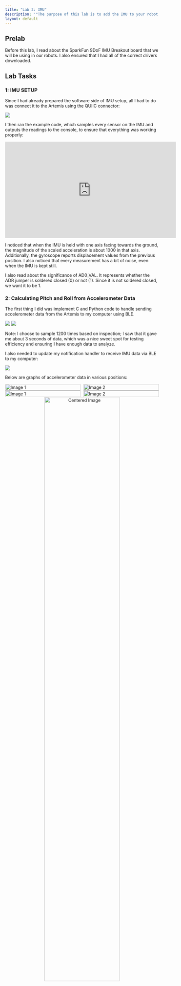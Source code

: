 ```yaml
---
title: "Lab 2: IMU"
description: '"The purpose of this lab is to add the IMU to your robot, start running the Artemis+sensors from a battery, and record a stunt on your RC robot."'
layout: default
---
```

<style>
  .grid-container {
    display: grid;
    grid-template-columns: 1fr 1fr; /* Two equal columns */
    gap: 10px;
  }

  .grid-container img {
    width: 100%;
    height: auto;
  }
</style>

<style>
  .image-container {
    text-align: center;
  }

  .image-container img {
    display: block;
    margin: 0 auto; 
    width: 70%; 
    max-width: 450px;
    height: auto; 
  }
</style>

## Prelab
Before this lab, I read about the SparkFun 9DoF IMU Breakout board that we will be using in our robots. 
I also ensured that I had all of the correct drivers downloaded.
## Lab Tasks

### 1: IMU SETUP

Since I had already prepared the software side of IMU setup, all I had to do was connect it to the Artemis using the QUIIC connector:

<img src="../images/lab2/IMUsetup.jpg" style="max-width: 50%; height: auto;">

I then ran the example code, which samples every sensor on the IMU and outputs the readings to the console, to ensure that everything was working properly:

<div style="text-align: left;">
    <iframe width="560" height="315" src="https://www.youtube.com/embed/5olZSfMXLpY" 
    frameborder="0" allowfullscreen></iframe>
</div>

I noticed that when the IMU is held with one axis facing towards the ground, the magnitude of the scaled acceleration is about 1000 in that axis. Additionally, the gyroscope reports displacement values from the previous position. I also noticed that every measurement has a bit of noise, even when the IMU is kept still.

I also read about the significance of AD0_VAL. It represents whether the ADR jumper is soldered closed (0) or not (1). Since it is not soldered closed, we want it to be 1.

### 2: Calculating Pitch and Roll from Accelerometer Data

The first thing I did was implement C and Python code to handle sending accelerometer data from the Artemis to my computer using BLE.

<img src="../images/lab2/22py.png" style="max-width: 50%; height: auto;">
<img src="../images/lab2/22c.png" style="max-width: 70%; height: auto;">

Note: I choose to sample 1200 times based on inspection; I saw that it gave me about 3 seconds of data, which was a nice sweet spot for testing efficiency and ensuring I have enough data to analyze.

I also needed to update my notification handler to receive IMU data via BLE to my computer:

<img src="../images/lab2/noti_handler.png" style="max-width: 70%; height: auto;">

Below are graphs of accelerometer data in various positions:

<div class="grid-container">
  <img src="../images/lab2/pitch90.png" alt="Image 1">
  <img src="../images/lab2/pitch-90.png" alt="Image 2">
</div>

<div class="grid-container">
  <img src="../images/lab2/roll90.png" alt="Image 1">
  <img src="../images/lab2/roll-90.png" alt="Image 2">
</div>

<div class="image-container">
  <img src="../images/lab2/rollpitch0.png" alt="Centered Image">
</div>

To try to reduce the noise present in the accelerometer, I performed a Fast Fourier Transform to analyze the data in the frequency domain. From this, I can determine a cutoff frequency for my accelerometer to make a low pass filter.

First, I generated some more accelerometer data, but this time I moved the IMU around while it was recording data so I could get a more accurate representation of how it will perform within the RC car.

<div class="grid-container">
  <img src="../images/lab2/pitch_moving.png" alt="Image 1">
  <img src="../images/lab2/roll_moving.png" alt="Image 2">
</div>

I then performed the FFT:

<div class="grid-container">
  <img src="../images/lab2/pitchFFT.png" alt="Image 1">
  <img src="../images/lab2/rollFFT.png" alt="Image 2">
</div>

Based on the graphs above, I decided that my cutoff frequency should be 10 Hz. Using this value, I calculated the value alpha to be used in the low pass filter:

<div class="image-container">
  <img src="../images/lab2/alpha_calc.png" alt="Centered Image">
</div>

Using this value within the Artemis code, I compared the raw angle measurement values to the ones created by the low pass filter:

<div class="grid-container">
  <img src="../images/lab2/lpf_pitch_no.png" alt="Image 1">
  <img src="../images/lab2/lpf_roll_no.png" alt="Image 2">
</div>

<div class="grid-container">
  <img src="../images/lab2/lpf_pitch_yes.png" alt="Image 1">
  <img src="../images/lab2/lpf_roll_yes.png" alt="Image 2">
</div>

From the above graphs, using the low pass filter reduces noise while the IMU is sitting still, and it is also able to match the raw sensor data while the IMU is moving.

### 3: Calculating Pitch, Roll, and Yaw Gyroscope Data

To use the IMU's gyroscope, I first implemented C and Python code to read from the gyroscope and send it from the Artemis to my computer via BLE:

<img src="../images/lab2/23py.png" style="max-width: 50%; height: auto;">
<img src="../images/lab2/23c.png" style="max-width: 80%; height: auto;">

To test the IMU's gyroscope, I first tested its capabilities while the IMU was lying flat:

<div class="image-container">
  <img src="../images/lab2/pry.png" alt="Centered Image">
</div>

Upon inspection, I noticed that the gyroscope's measurements for the angles drift even though the IMU is stationary. I believe that this is due to the effect of noise on dead reckoning calculations: since the angles are calculated by adding the product of angular velocity and a small time displacement, if the sensor is slightly off, then this error can propagate continuously. In the future, I can measure the stationary angular velocity readings and adjust them by constants to improve accuracy.

I also tried adding delays between gyroscope measurements to see if it would improve accuracy:

<div class="grid-container">
  <img src="../images/lab2/pry_10.png" alt="Image 1">
  <img src="../images/lab2/pry_20.png" alt="Image 2">
</div>

From the above graphs, neither the 10ms nor the 20ms delay improved the drift of the gyroscope's measurements. Therefore, I will stick with measuring gyroscope data as often as possible in order to get more consistent readings.

Next, I made a complimentary filter, combining the readings from the accelerometer (w/ Low Pass Filter) and the gyroscope to see if I could further reduce noise. I performed a 180 degree rotation about the y-axis (pitch) and plotted the resulting complimentary filter values.

The formula I used (from lecture slides):

<img src="../images/lab2/comp_formula.png" style="max-width: 50%; height: auto;">

And the code for the complimentary filter:

<img src="../images/lab2/24py.png" style="max-width: 100%; height: auto;">
<div class="grid-container">
  <img src="../images/lab2/24c1.png" alt="Image 1">
  <img src="../images/lab2/24c2.png" alt="Image 2">
</div>

Below are the resulting pitch and roll graphs:

<div class="grid-container">
  <img src="../images/lab2/comp_pitch.png" alt="Image 1">
  <img src="../images/lab2/comp_roll.png" alt="Image 2">
</div>

I set alpha to 0.3, which looks promising as it does not spike as high as the accelerometer readings, but it should probably be lowered so that the filter relies more on the gyroscope data, since the gyroscope values have less fluctuations.

### 4: Improving Data Sampling Rate

To improve data sampling, I first made sure to remove any print and debug statements.

I then made the following function to test if I could send 5 seconds of time data:

<img src="../images/lab2/eff_code.png" style="max-width: 60%; height: auto;">

I removed the outer while loop from the getAGMT method to speed up data collection, too.

For data storage, I believe that all data should be stored as floats, except for time data, which should be stored as unsigned ints. On the Artemis Redboard Nano, both floats and ints take 4 bytes of space, and most of our sensor readings will not exceed +/- 180, so it is best to have the extra accuracy via the decimal places. Additionally, with 4 bytes we can store time values up to 2^32 - 1 milliseconds, which is more than enough for our needs.

### 5: Stunt!
<div style="text-align: center;">
    <iframe width="560" height="315" src="https://www.youtube.com/embed/4z1Af2QlYwI" 
    frameborder="0" allowfullscreen></iframe>
</div>

From playing around with the car, I noticed that it was very responsive to the controls I gave it: as soon as I pushed forward on the remote, it got to full speed quickly. I also noticed the same for breaking: the wheels would stop quickly, but momentum would keep the car moving, resulting in some cool flips. This will be something for me to keep in mind when thinking about what I want to make the car do.

## Reflection
My biggest takeaway from this lab is the power of combining sensors. By combining the noisy but accurate accelerometer with the precise gyroscope, I was able to get a cleaner reading of pitch and roll values. It showed me that combining inexpensive equipment can make up for the price difference with more pricey hardware.

